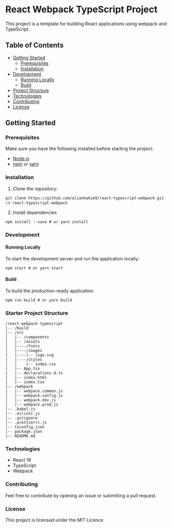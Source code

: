 # React Webpack TypeScript Project

This project is a template for building React applications using webpack and TypeScript.

## Table of Contents

- [Getting Started](#getting-started)
  - [Prerequisites](#prerequisites)
  - [Installation](#installation)
- [Development](#development)
  - [Running Locally](#running-locally)
  - [Build](#build)
- [Project Structure](#starter-project-structure)
- [Technologies](#technologies)
- [Contributing](#contributing)
- [License](#license)

## Getting Started

### Prerequisites

Make sure you have the following installed before starting the project:

- [Node.js](https://nodejs.org/)
- [npm](https://www.npmjs.com/) or [yarn](https://yarnpkg.com/)

### Installation

1. Clone the repository:

```bash
git clone https://github.com/alianhakim9/react-typescript-webpack.git
cd react-typescript-webpack
```

2. Install dependencies

```
npm install --save # or yarn install
```

### Development

#### Running Locally

To start the development server and run the application locally:

```
npm start # or yarn start
```

#### Build

To build the production-ready application:

```
npm run build # or yarn build
```

### Starter Project Structure

```
/react-webpack-typescript
|-- /build
|-- /src
|   |-- /components
|   |-- /assets
|   |----/fonts
|   |----/images
|   |----|-- logo.svg
|   |----/styles
|   |    |-- index.css
|   |-- App.tsx
|   |-- declarations.d.ts
|   |-- index.html
|   |-- index.tsx
|-- /webpack
|   |-- webpack.common.js
|   |-- webpack.config.js
|   |-- webpack.dev.js
|   |-- webpack.prod.js
|-- .babel.js
|-- .eslintc.js
|-- .gitignore
|-- .prettierrc.js
|-- tsconfig.json
|-- package.json
|-- README.md

```

### Technologies

- React 18
- TypeScript
- Webpack

### Contributing

Feel free to contribute by opening an issue or submitting a pull request.

### License

This project is licensed under the MIT Licence
